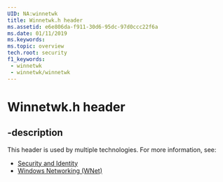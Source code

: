 ```yaml
---
UID: NA:winnetwk
title: Winnetwk.h header
ms.assetid: e6e806da-f911-30d6-95dc-97d0ccc22f6a
ms.date: 01/11/2019
ms.keywords: 
ms.topic: overview
tech.root: security
f1_keywords:
 - winnetwk
 - winnetwk/winnetwk
---
```


# Winnetwk.h header


## -description

This header is used by multiple technologies. For more information, see:

- [Security and Identity](../_security/index.md)
- [Windows Networking (WNet)](../_wnet/index.md)

